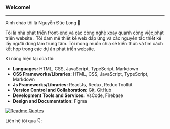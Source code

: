### Welcome!
---

Xinh chào tôi là Nguyễn Đức Long 👋

Tôi là nhà phát triển front-end và các công nghệ xoay quanh công việc phát triển website . Tôi đam mê thiết kế web đáp ứng và các nguyên tắc thiết kế lấy người dùng làm trung tâm. Tôi mong muốn chia sẽ kiến thức và tìm cách kết hợp trong các dự án phát triển website.

Kĩ năng hiện tại của tôi:

- **Languages:** HTML, CSS, JavaScript, TypeScript, Markdown
- **CSS Frameworks/Libraries:** HTML, CSS, JavaScript, TypeScript, Markdown
- **Js Frameworks/Libraries:** ReactJs, Redux, Redux Toolkit
- **Version Control and Collaboration:** Git, GitHub
- **Development Tools and Services:** VsCode, Firebase
- **Design and Documentation:** Figma


[![Readme Quotes](https://quotes-github-readme.vercel.app/api?type=horizontal&theme=dark)](https://github.com/piyushsuthar/github-readme-quotes)

Liên hệ tôi qua 👇:
[![<img src="[image.png](https://cdn.iconscout.com/icon/premium/png-512-thumb/facebook-2752192-2285009.png?f=webp&w=256)" width="50"/>](image.png)](https://www.facebook.com/profile.php?id=100014107590054)
[![<img src="https://cdn.iconscout.com/icon/premium/png-512-thumb/facebook-2752192-2285009.png?f=webp&w=256" width="30" height="30" />](https://cdn.iconscout.com/icon/premium/png-512-thumb/facebook-2752192-2285009.png?f=webp&w=256)](https://www.facebook.com/profile.php?id=100014107590054)

<!-- Languages: HTML, CSS, JavaScript, TypeScript, SCSS, Markdown
CSS Frameworks/Libraries: Styled-components, Tailwind CSS, Ant Design, Chakra UI
Js Frameworks/Libraries: ReactJs, Next.js, Vue.js, Redux Toolkit, Zustand
Version Control and Collaboration: Git, GitHub, Jira, Slack, Notion, Trello
Development Tools and Services: VsCode, Vercel, Netlify, Firebase, Storybook, Playwright
Design and Documentation: Figma, Canva, Google Docs, Dropbox -->


